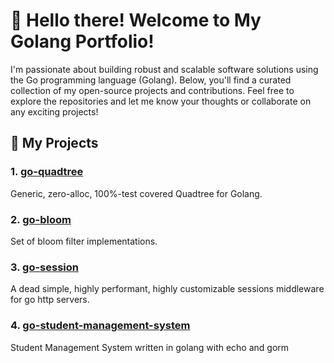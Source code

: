 # 👋 Hello there! Welcome to My Golang Portfolio!

I'm passionate about building robust and scalable software solutions using the Go programming language (Golang). Below, you'll find a curated collection of my open-source projects and contributions. Feel free to explore the repositories and let me know your thoughts or collaborate on any exciting projects!

## 🚀 My Projects

### 1. [**go-quadtree**](https://github.com/Shaunakdas/go-quadtree)
Generic, zero-alloc, 100%-test covered Quadtree for Golang.

### 2. [**go-bloom**](https://github.com/Shaunakdas/go-bloom)
Set of bloom filter implementations.

### 3. [**go-session**](https://github.com/Shaunakdas/go-session)
A dead simple, highly performant, highly customizable sessions middleware for go http servers.

### 4. [**go-student-management-system**](https://github.com/Shaunakdas/go-student-management-system)
Student Management System written in golang with echo and gorm


